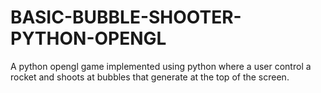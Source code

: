 # BASIC-BUBBLE-SHOOTER-PYTHON-OPENGL
A python opengl game implemented using python where a user control a rocket and shoots at bubbles that generate at the top of the screen.

